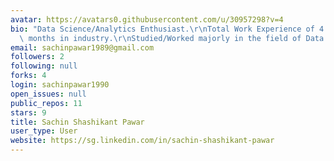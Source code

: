 ```yaml
---
avatar: https://avatars0.githubusercontent.com/u/30957298?v=4
bio: "Data Science/Analytics Enthusiast.\r\nTotal Work Experience of 4 years and 3\
  \ months in industry.\r\nStudied/Worked majorly in the field of Data Analytics."
email: sachinpawar1989@gmail.com
followers: 2
following: null
forks: 4
login: sachinpawar1990
open_issues: null
public_repos: 11
stars: 9
title: Sachin Shashikant Pawar
user_type: User
website: https://sg.linkedin.com/in/sachin-shashikant-pawar
---
```

